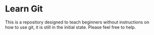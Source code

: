 # Learn Git

This is a repository designed to teach beginners without instructions on how to use git, it is still in the initial state. Please feel free to help.
